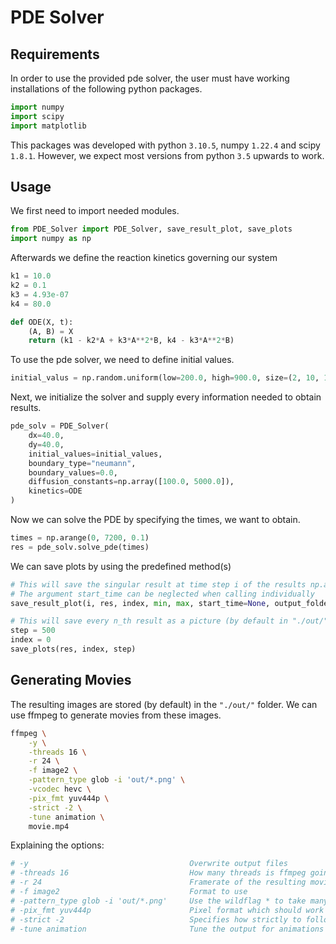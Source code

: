 # PDE Solver
## Requirements
In order to use the provided pde solver, the user must have working installations of the following python packages.
```python
import numpy
import scipy
import matplotlib
```
This packages was developed with python `3.10.5`, numpy `1.22.4` and scipy `1.8.1`.
However, we expect most versions from python `3.5` upwards to work.
## Usage
We first need to import needed modules.
```python
from PDE_Solver import PDE_Solver, save_result_plot, save_plots
import numpy as np
```
Afterwards we define the reaction kinetics governing our system
```python
k1 = 10.0
k2 = 0.1
k3 = 4.93e-07
k4 = 80.0

def ODE(X, t):
    (A, B) = X
    return (k1 - k2*A + k3*A**2*B, k4 - k3*A**2*B)
```
To use the pde solver, we need to define initial values.
```python
initial_valus = np.random.uniform(low=200.0, high=900.0, size=(2, 10, 10))
```
Next, we initialize the solver and supply every information needed to obtain results.
```python
pde_solv = PDE_Solver(
	dx=40.0,
	dy=40.0,
	initial_values=initial_values,
	boundary_type="neumann",
	boundary_values=0.0,
	diffusion_constants=np.array([100.0, 5000.0]),
	kinetics=ODE
)
```
Now we can solve the PDE by specifying the times, we want to obtain.
```python
times = np.arange(0, 7200, 0.1)
res = pde_solv.solve_pde(times)
```
We can save plots by using the predefined method(s)
```python
# This will save the singular result at time step i of the results np.array
# The argument start_time can be neglected when calling individually
save_result_plot(i, res, index, min, max, start_time=None, output_folder=Path("./out/"))

# This will save every n_th result as a picture (by default in "./out/")
step = 500
index = 0
save_plots(res, index, step)
```
## Generating Movies
The resulting images are stored (by default) in the `"./out/"` folder.
We can use ffmpeg to generate movies from these images.
```bash
ffmpeg \
	-y \
	-threads 16 \
	-r 24 \
	-f image2 \
	-pattern_type glob -i 'out/*.png' \
	-vcodec hevc \
	-pix_fmt yuv444p \
	-strict -2 \
	-tune animation \
	movie.mp4
```
Explaining the options:
```bash
# -y 									Overwrite output files
# -threads 16 							How many threads is ffmpeg going to use (this can safely be neglected)
# -r 24 								Framerate of the resulting movie
# -f image2								Format to use
# -pattern_type glob -i 'out/*.png'		Use the wildflag * to take many .png files as intput sources.
# -pix_fmt yuv444p						Pixel format which should work for png files saved with matplotlib.
# -strict -2							Specifies how strictly to follow standards.
# -tune animation						Tune the output for animations
```
